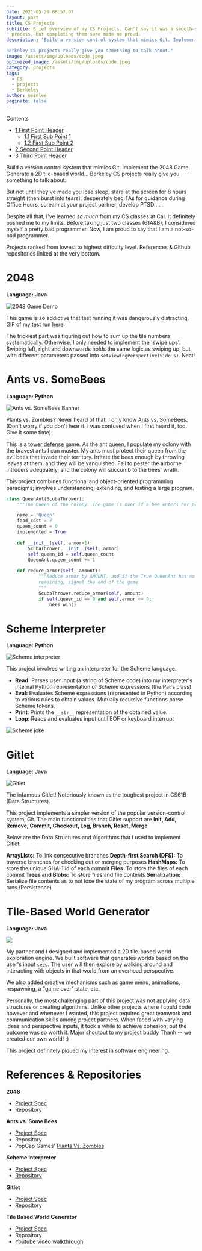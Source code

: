 ```yaml
---
date: 2021-05-29 08:57:07
layout: post
title: CS Projects
subtitle: Brief overview of my CS Projects. Can't say it was a smooth-sailing
  process, but completing them sure made me proud.
description: "Build a version control system that mimics Git. Implement the 2048 Game. Generate a 2D tile-based world... 

Berkeley CS projects really give you something to talk about."
image: /assets/img/uploads/code.jpeg
optimized_image: /assets/img/uploads/code.jpeg
category: projects
tags:
  - CS
  - projects
  - Berkeley
author: meinlee
paginate: false
---
```


<div id="toc_container">
<p class="toc_title">Contents</p>
<ul class="toc_list">
  <li><a href="#First_Point_Header">1 First Point Header</a>
  <ul>
    <li><a href="#First_Sub_Point_1">1.1 First Sub Point 1</a></li>
    <li><a href="#First_Sub_Point_2">1.2 First Sub Point 2</a></li>
  </ul>
</li>
<li><a href="#Second_Point_Header">2 Second Point Header</a></li>
<li><a href="#Third_Point_Header">3 Third Point Header</a></li>
</ul>
</div>

Build a version control system that mimics Git. Implement the 2048 Game. Generate a 2D tile-based world... Berkeley CS projects really give you something to talk about. 

But not until they've made you lose sleep, stare at the screen for 8 hours straight (then burst into tears),  desperately beg TAs for guidance during Office Hours, scream at your project partner, develop PTSD......

Despite all that, I've learned *so much* from my CS classes at Cal. It definitely pushed me to my limits. Before taking just two classes (61A&B), I considered myself a pretty bad programmer. Now, I am proud to say that I am a not-so-bad programmer.

Projects ranked from lowest to highest diffculty level. References & Github repositories linked at the very bottom.

# 2048

<b>Language: Java</b>

![2048 Game Demo](https://sp21.datastructur.es/materials/proj/proj0/img/example-2048.gif "2048 Game Demo")

This game is so addictive that test running it was dangerously distracting. GIF of my test run [here](https://media.giphy.com/media/tRnqwjV2qRtptJnqj6/giphy.gif).

The trickiest part was figuring out how to sum up the tile numbers systematically. Otherwise, I only needed to implement the 'swipe ups'. Swiping left, right and downwards holds the same logic as swiping up, but with different parameters passed into `setViewingPerspective(Side s)`. Neat! 

# Ants vs. SomeBees

<b>Language: Python</b>

![Ants vs. SomeBees Banner](/assets/img/uploads/plants.png "Ants vs. SomeBees Banner")

Plants vs. Zombies? Never heard of that. I only know Ants vs. SomeBees. (Don't worry if you don't hear it. I was confused when I first heard it, too. Give it some time).

This is a [tower defense](https://secure.wikimedia.org/wikipedia/en/wiki/Tower_defense) game. As the ant queen, I populate my colony with the bravest ants I can muster. My ants must protect their queen from the evil bees that invade their territory. Irritate the bees enough by throwing leaves at them, and they will be vanquished. Fail to pester the airborne intruders adequately, and the colony will succumb to the bees' wrath. 

This project combines functional and object-oriented programming paradigms; involves understanding, extending, and testing a large program.

```python
class QueenAnt(ScubaThrower):  
    """The Queen of the colony. The game is over if a bee enters her place."""

    name = 'Queen'
    food_cost = 7
    queen_count = 0
    implemented = True  

    def __init__(self, armor=1):
        ScubaThrower.__init__(self, armor)
        self.queen_id = self.queen_count 
        QueenAnt.queen_count += 1
        
    def reduce_armor(self, amount):
            """Reduce armor by AMOUNT, and if the True QueenAnt has no armor
            remaining, signal the end of the game.
            """
            ScubaThrower.reduce_armor(self, amount)
            if self.queen_id == 0 and self.armor <= 0:
                bees_win()
```

# Scheme Interpreter

<b>Language: Python</b>

![Scheme interpreter](/assets/img/uploads/hi.png "Scheme interpreter")

This project involves writing an interpreter for the Scheme language. 

* **Read:** Parses user input (a string of Scheme code) into my interpreter's internal Python representation of Scheme expressions (the Pairs class).
* **Eval:** Evaluates Scheme expressions (represented in Python) according to various rules to obtain values. Mutually recursive functions parse Scheme tokens.
* **Print**: Prints the `__str__` representation of the obtained value.
* **Loop**: Reads and evaluates input until EOF or keyboard interrupt

![Scheme joke](/assets/img/uploads/scheme.png "Scheme joke")

# Gitlet

<b>Language: Java</b>

![Gitlet](/assets/img/uploads/gitlet.png "Gitlet")

The infamous Gitlet! Notoriously known as the toughest project in CS61B (Data Structures).

This project implements a simpler version of the popular version-control system, Git.
The main functionalities that Gitlet support are **Init, Add, Remove, Commit, Checkout, Log, Branch, Reset, Merge**

Below are the Data Structures and Algorithms that I used to implement Gitlet:

**ArrayLists:** To link consecutive branches
**Depth-first Search (DFS):** To traverse branches for checking out or merging purposes
**HashMaps:** To store the unique SHA-1 id of each commit 
**Files:** To store the files of each commit
**Trees and Blobs:** To store files and file contents
**Serialization:** Serialize file contents as to not lose the state of my program across multiple runs (Persistence)

# **Tile-Based World Generator**

<b>Language: Java</b>

![](/assets/img/uploads/screenshot-2021-05-29-at-9.43.45-pm.png)

My partner and I designed and implemented a 2D tile-based world exploration engine. We built software that generates worlds based on the user's input `seed`. The user will then explore by walking around and interacting with objects in that world from an overhead perspective.

We also added creative mechanisms such as game menu, animations, respawning, a "game over" state, etc. 

Personally, the most challenging part of this project was not applying data structures or creating algorithms. Unlike other projects where I could code however and whenever I wanted, this project required great teamwork and communication skills among project partners. When faced with varying ideas and perspective inputs, it took a while to achieve cohesion, but the outcome was *so* worth it. Major shoutout to my project buddy Thanh -- we created our own world! :)

This project definitely piqued my interest in software engineering. 

# References & Repositories

**2048** 

* [Project Spec](https://sp21.datastructur.es/materials/proj/proj0/proj0)
* [](https://sp21.datastructur.es/materials/proj/proj0/proj0)Repository

**Ants vs. Some Bees**

* [Project Spec](https://inst.eecs.berkeley.edu/~cs61a/fa20/proj/ants/)
* [](https://inst.eecs.berkeley.edu/~cs61a/fa20/proj/ants/)Repository
* PopCap Games' [Plants Vs. Zombies](https://www.ea.com/studios/popcap/plants-vs-zombies)

**Scheme Interpreter**

* [Project Spec](https://inst.eecs.berkeley.edu/~cs61a/fa20/proj/scheme/)
* [Repository](https://github.com/mein-lee/scheme_interpreter)

**Gitlet**

* [Project Spec](https://sp21.datastructur.es/materials/proj/proj2/proj2)
* Repository

**Tile Based World Generator**

* [Project Spec](https://sp21.datastructur.es/materials/proj/proj3/proj3#introduction)
* Repository
* [Youtube video walkthrough](https://www.youtube.com/watch?v=O4LYj1ILTfU)

